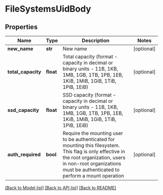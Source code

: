 # FileSystemsUidBody

## Properties
Name | Type | Description | Notes
------------ | ------------- | ------------- | -------------
**new_name** | **str** | New name | [optional] 
**total_capacity** | **float** | Total capacity (format - capacity in decimal or binary units - 11B, 1KB, 1MB, 1GB, 1TB, 1PB, 1EB, 1KiB, 1MiB, 1GiB, 1TiB, 1PiB, 1EiB) | [optional] 
**ssd_capacity** | **float** | SSD capacity (format - capacity in decimal or binary units - 11B, 1KB, 1MB, 1GB, 1TB, 1PB, 1EB, 1KiB, 1MiB, 1GiB, 1TiB, 1PiB, 1EiB) | [optional] 
**auth_required** | **bool** | Require the mounting user to be authenticated for mounting this filesystem. This flag is only effective in the root organization, users in non-root organizations must be authenticated to perform a mount operation | [optional] 

[[Back to Model list]](../README.md#documentation-for-models) [[Back to API list]](../README.md#documentation-for-api-endpoints) [[Back to README]](../README.md)

